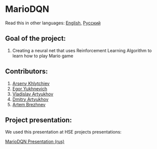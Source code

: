 # MarioDQN

Read this in other languages: [English](./README.md), [Русский](./README.ru.md)


## Goal of the project:
1) Creating a neural net that uses Reinforcement Learning Algorithm to learn how to play Mario game

## Contributors:
1) [Arseny Khlytchiev](https://github.com/arseniyx92)
2) [Egor Yukhnevich](https://github.com/Straple)
3) [Vladislav Artyukhov](https://github.com/Vladislav0Art)
4) [Dmitry Artyukhov](https://github.com/dmitrii-artuhov)
5) [Artem Brezhnev](https://github.com/brezhart)

## Project presentation:
We used this presentation at HSE projects presentations:

[MarioDQN Presentation (rus)](https://docs.google.com/presentation/d/100cYpMxiK1RL7NthUdf9kef2058ZmRucG2jnOdevoAM/edit?usp=sharing)
